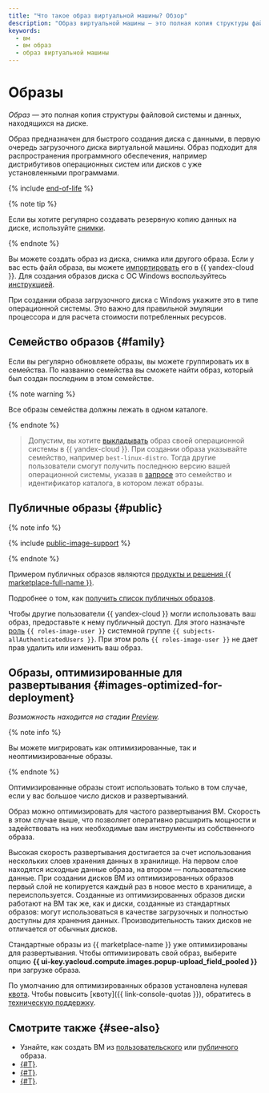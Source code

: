 ```yaml
---
title: "Что такое образ виртуальной машины? Обзор"
description: "Образ виртуальной машины — это полная копия структуры файловой системы и данных, находящихся на диске. Образ подходит для распространения программного обеспечения, например дистрибутивов операционных систем или дисков с уже установленными программами."
keywords:
  - вм
  - вм образ
  - образ виртуальной машины
---
```


# Образы

_Образ_ — это полная копия структуры файловой системы и данных, находящихся на диске.

Образ предназначен для быстрого создания диска с данными, в первую очередь загрузочного диска виртуальной машины. Образ подходит для распространения программного обеспечения, например дистрибутивов операционных систем или дисков с уже установленными программами.

{% include [end-of-life](../../_includes/compute/end-of-life.md) %}

{% note tip %}

Если вы хотите регулярно создавать резервную копию данных на диске, используйте [снимки](snapshot.md).

{% endnote %}

Вы можете создать образ из диска, снимка или другого образа. Если у вас есть файл образа, вы можете [импортировать](../operations/image-create/upload.md) его в {{ yandex-cloud }}. Для создания образов диска с ОС Windows воспользуйтесь [инструкцией](../../microsoft/prepare-image.md).

При создании образа загрузочного диска с Windows укажите это в типе операционной системы. Это важно для правильной эмуляции процессора и для расчета стоимости потребленных ресурсов.

## Семейство образов {#family}

Если вы регулярно обновляете образы, вы можете группировать их в семейства. По названию семейства вы сможете найти образ, который был создан последним в этом семействе.

{% note warning %}

Все образы семейства должны лежать в одном каталоге.

{% endnote %}

> Допустим, вы хотите [выкладывать](../operations/image-create/upload.md) образ своей операционной системы в {{ yandex-cloud }}. При создании образа указывайте семейство, например `best-linux-distro`. Тогда другие пользователи смогут получить последнюю версию вашей операционной системы, указав в [запросе](../api-ref/Image/getLatestByFamily.md) это семейство и идентификатор каталога, в котором лежат образы.

## Публичные образы {#public}

{% note info %}

{% include [public-image-support](../../_includes/compute/public-image-support.md) %}

{% endnote %}

Примером публичных образов являются [продукты и решения {{ marketplace-full-name }}](/marketplace).

Подробнее о том, как [получить список публичных образов](../operations/images-with-pre-installed-software/get-list.md).

Чтобы другие пользователи {{ yandex-cloud }} могли использовать ваш образ, предоставьте к нему публичный доступ. Для этого назначьте [роль](../security/) `{{ roles-image-user }}` системной группе `{{ subjects-allAuthenticatedUsers }}`. При этом роль `{{ roles-image-user }}` не дает прав удалить или изменить ваш образ.

## Образы, оптимизированные для развертывания {#images-optimized-for-deployment}

_Возможность находится на стадии [Preview](../../overview/concepts/launch-stages.md)._

{% note info %}

Вы можете мигрировать как оптимизированные, так и неоптимизированные образы.

{% endnote %}

Оптимизированные образы стоит использовать только в том случае, если у вас большое число дисков и развертываний.

Образ можно оптимизировать для частого развертывания ВМ. Скорость в этом случае выше, что позволяет оперативно расширить мощности и задействовать на них необходимые вам инструменты из собственного образа.

Высокая скорость развертывания достигается за счет использования нескольких слоев хранения данных в хранилище. На первом слое находятся исходные данные образа, на втором — пользовательские данные. При создании дисков ВМ из оптимизированных образов первый слой не копируется каждый раз в новое место в хранилище, а переиспользуется. Созданные из оптимизированных образов диски работают на ВМ так же, как и диски, созданные из стандартных образов: могут использоваться в качестве загрузочных и полностью доступны для хранения данных. Производительность таких дисков не отличается от обычных дисков.

Стандартные образы из {{ marketplace-name }} уже оптимизированы для развертывания. Чтобы оптимизировать свой образ, выберите опцию **{{ ui-key.yacloud.compute.images.popup-upload_field_pooled }}** при загрузке образа.

По умолчанию для оптимизированных образов установлена нулевая [квота](../concepts/limits.md#compute-quotas). Чтобы повысить [квоту]({{ link-console-quotas }}), обратитесь в [техническую поддержку](../../support/overview.md).

## Смотрите также {#see-also}

* Узнайте, как создать ВМ из [пользовательского](../operations/vm-create/create-from-user-image.md) или [публичного](../operations/images-with-pre-installed-software/create.md) образа.
* [{#T}](../operations/image-create/custom-image.md).
* [{#T}](../operations/image-control/import.md).
* [{#T}](../operations/image-control/access.md).
